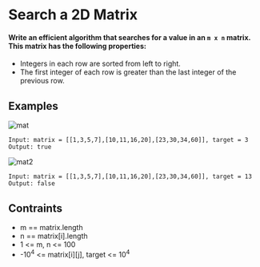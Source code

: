 # Search a 2D Matrix

#### Write an efficient algorithm that searches for a value in an `m x n` matrix. This matrix has the following properties:

* Integers in each row are sorted from left to right.
* The first integer of each row is greater than the last integer of the previous row.
 

## Examples
![mat](https://user-images.githubusercontent.com/66882470/136430421-a60e0baf-b4d4-47a3-b40d-e02cb12e8d25.jpg)
```
Input: matrix = [[1,3,5,7],[10,11,16,20],[23,30,34,60]], target = 3
Output: true
```
![mat2](https://user-images.githubusercontent.com/66882470/136430496-74514dc1-caf1-4d5c-b0ca-8047c814bb89.jpg)

```
Input: matrix = [[1,3,5,7],[10,11,16,20],[23,30,34,60]], target = 13
Output: false
```

## Contraints
* m == matrix.length
* n == matrix[i].length
* 1 <= m, n <= 100
* -10<sup>4</sup> <= matrix[i][j], target <= 10<sup>4</sup>
